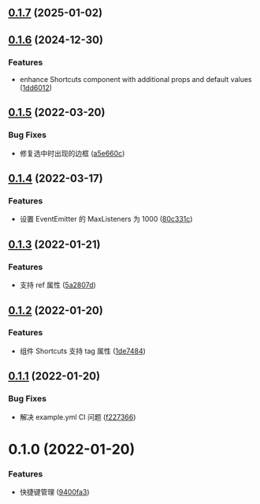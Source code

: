 ## [0.1.7](https://github.com/limaofeng/asany-shortcuts/compare/v0.1.6...v0.1.7) (2025-01-02)



## [0.1.6](https://github.com/limaofeng/asany-shortcuts/compare/v0.1.5...v0.1.6) (2024-12-30)


### Features

* enhance Shortcuts component with additional props and default values ([1dd6012](https://github.com/limaofeng/asany-shortcuts/commit/1dd60124ab2484cbdb569a09503c7b5db664a43e))



## [0.1.5](https://github.com/limaofeng/asany-shortcuts/compare/v0.1.4...v0.1.5) (2022-03-20)


### Bug Fixes

* 修复选中时出现的边框 ([a5e660c](https://github.com/limaofeng/asany-shortcuts/commit/a5e660cb65021f521f4eda96c131fd5933265a37))



## [0.1.4](https://github.com/limaofeng/asany-shortcuts/compare/v0.1.3...v0.1.4) (2022-03-17)


### Features

* 设置 EventEmitter 的 MaxListeners 为 1000 ([80c331c](https://github.com/limaofeng/asany-shortcuts/commit/80c331c851ce22727a4b1e6caf1ee30b4b035264))



## [0.1.3](https://github.com/limaofeng/asany-shortcuts/compare/v0.1.2...v0.1.3) (2022-01-21)


### Features

* 支持 ref 属性 ([5a2807d](https://github.com/limaofeng/asany-shortcuts/commit/5a2807d4ced2014b82cd0b468272383f6467e2c6))



## [0.1.2](https://github.com/limaofeng/asany-shortcuts/compare/v0.1.1...v0.1.2) (2022-01-20)


### Features

* 组件 Shortcuts 支持 tag 属性 ([1de7484](https://github.com/limaofeng/asany-shortcuts/commit/1de748474e0bf9a9cba0eb496b1bc3d2afc867fe))



## [0.1.1](https://github.com/limaofeng/asany-shortcuts/compare/v0.1.0...v0.1.1) (2022-01-20)


### Bug Fixes

* 解决 example.yml CI 问题 ([f227366](https://github.com/limaofeng/asany-shortcuts/commit/f227366867507e5396acd933889b2a76c1727324))



# 0.1.0 (2022-01-20)


### Features

* 快捷键管理 ([9400fa3](https://github.com/limaofeng/asany-shortcuts/commit/9400fa3c0ddab462101ab5613dacc5c7cd127b50))



